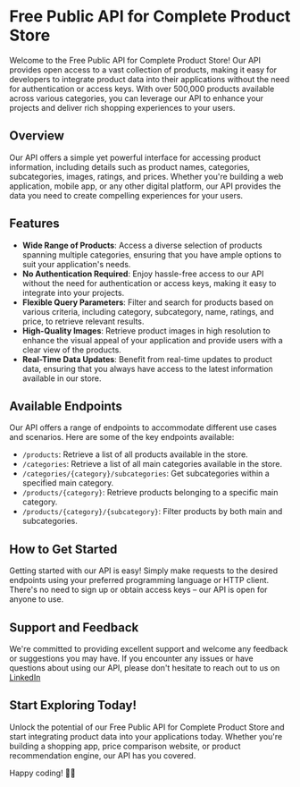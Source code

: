 # Free Public API for Complete Product Store

Welcome to the Free Public API for Complete Product Store! Our API provides open access to a vast collection of products, making it easy for developers to integrate product data into their applications without the need for authentication or access keys. With over 500,000 products available across various categories, you can leverage our API to enhance your projects and deliver rich shopping experiences to your users.

## Overview

Our API offers a simple yet powerful interface for accessing product information, including details such as product names, categories, subcategories, images, ratings, and prices. Whether you're building a web application, mobile app, or any other digital platform, our API provides the data you need to create compelling experiences for your users.

## Features

- **Wide Range of Products**: Access a diverse selection of products spanning multiple categories, ensuring that you have ample options to suit your application's needs.
- **No Authentication Required**: Enjoy hassle-free access to our API without the need for authentication or access keys, making it easy to integrate into your projects.
- **Flexible Query Parameters**: Filter and search for products based on various criteria, including category, subcategory, name, ratings, and price, to retrieve relevant results.
- **High-Quality Images**: Retrieve product images in high resolution to enhance the visual appeal of your application and provide users with a clear view of the products.
- **Real-Time Data Updates**: Benefit from real-time updates to product data, ensuring that you always have access to the latest information available in our store.

## Available Endpoints

Our API offers a range of endpoints to accommodate different use cases and scenarios. Here are some of the key endpoints available:

- `/products`: Retrieve a list of all products available in the store.
- `/categories`: Retrieve a list of all main categories available in the store.
- `/categories/{category}/subcategories`: Get subcategories within a specified main category.
- `/products/{category}`: Retrieve products belonging to a specific main category.
- `/products/{category}/{subcategory}`: Filter products by both main and subcategories.

## How to Get Started

Getting started with our API is easy! Simply make requests to the desired endpoints using your preferred programming language or HTTP client. There's no need to sign up or obtain access keys – our API is open for anyone to use.

## Support and Feedback

We're committed to providing excellent support and welcome any feedback or suggestions you may have. If you encounter any issues or have questions about using our API, please don't hesitate to reach out to us on [LinkedIn](https://www.linkedin.com/in/ranjeet-jd/)



## Start Exploring Today!

Unlock the potential of our Free Public API for Complete Product Store and start integrating product data into your applications today. Whether you're building a shopping app, price comparison website, or product recommendation engine, our API has you covered.

Happy coding! 🛒🚀
